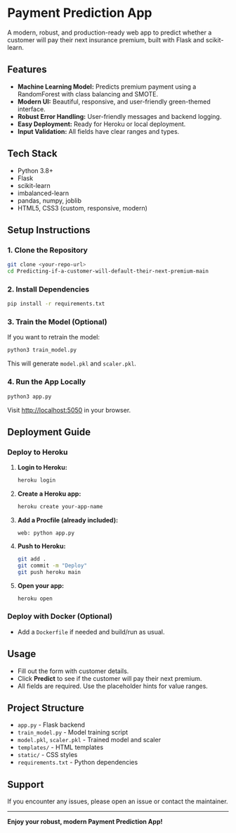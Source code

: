# Payment Prediction App

A modern, robust, and production-ready web app to predict whether a customer will pay their next insurance premium, built with Flask and scikit-learn.

## Features
- **Machine Learning Model:** Predicts premium payment using a RandomForest with class balancing and SMOTE.
- **Modern UI:** Beautiful, responsive, and user-friendly green-themed interface.
- **Robust Error Handling:** User-friendly messages and backend logging.
- **Easy Deployment:** Ready for Heroku or local deployment.
- **Input Validation:** All fields have clear ranges and types.

## Tech Stack
- Python 3.8+
- Flask
- scikit-learn
- imbalanced-learn
- pandas, numpy, joblib
- HTML5, CSS3 (custom, responsive, modern)

## Setup Instructions

### 1. Clone the Repository
```bash
git clone <your-repo-url>
cd Predicting-if-a-customer-will-default-their-next-premium-main
```

### 2. Install Dependencies
```bash
pip install -r requirements.txt
```

### 3. Train the Model (Optional)
If you want to retrain the model:
```bash
python3 train_model.py
```
This will generate `model.pkl` and `scaler.pkl`.

### 4. Run the App Locally
```bash
python3 app.py
```
Visit [http://localhost:5050](http://localhost:5050) in your browser.

## Deployment Guide

### Deploy to Heroku
1. **Login to Heroku:**
   ```bash
   heroku login
   ```
2. **Create a Heroku app:**
   ```bash
   heroku create your-app-name
   ```
3. **Add a Procfile (already included):**
   ```
   web: python app.py
   ```
4. **Push to Heroku:**
   ```bash
   git add .
   git commit -m "Deploy"
   git push heroku main
   ```
5. **Open your app:**
   ```bash
   heroku open
   ```

### Deploy with Docker (Optional)
- Add a `Dockerfile` if needed and build/run as usual.

## Usage
- Fill out the form with customer details.
- Click **Predict** to see if the customer will pay their next premium.
- All fields are required. Use the placeholder hints for value ranges.

## Project Structure
- `app.py` - Flask backend
- `train_model.py` - Model training script
- `model.pkl`, `scaler.pkl` - Trained model and scaler
- `templates/` - HTML templates
- `static/` - CSS styles
- `requirements.txt` - Python dependencies

## Support
If you encounter any issues, please open an issue or contact the maintainer.

---
**Enjoy your robust, modern Payment Prediction App!**
